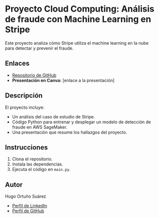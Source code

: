 # Proyecto Cloud Computing: Análisis de fraude con Machine Learning en Stripe

Este proyecto analiza cómo Stripe utiliza el machine learning en la nube para detectar y prevenir el fraude.

## Enlaces

* [Repositorio de GitHub](https://github.com/hugoortuno/cloud-computing.project)
* **Presentación en Canva:** [enlace a la presentación]

## Descripción

El proyecto incluye:

* Un análisis del caso de estudio de Stripe.
* Código Python para entrenar y desplegar un modelo de detección de fraude en AWS SageMaker.
* Una presentación que resume los hallazgos del proyecto.

## Instrucciones

1. Clona el repositorio.
2. Instala las dependencias.
3. Ejecuta el código en `main.py`.

## Autor

Hugo Ortuño Suárez

* [Perfil de LinkedIn](https://www.linkedin.com/in/hugo-ortuño-suarez/)
* [Perfil de GitHub](https://github.com/hugoortuno)